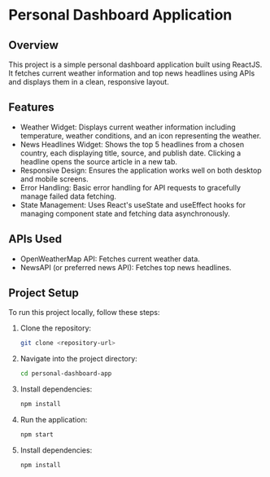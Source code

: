 # Personal Dashboard Application

## Overview

This project is a simple personal dashboard application built using ReactJS. It fetches current weather information and top news headlines using APIs and displays them in a clean, responsive layout.

## Features

- Weather Widget: Displays current weather information including temperature, weather conditions, and an icon representing the weather.
- News Headlines Widget: Shows the top 5 headlines from a chosen country, each displaying title, source, and publish date. Clicking a headline opens the source article in a new tab.
- Responsive Design: Ensures the application works well on both desktop and mobile screens.
- Error Handling: Basic error handling for API requests to gracefully manage failed data fetching.
- State Management: Uses React's useState and useEffect hooks for managing component state and fetching data asynchronously.

## APIs Used

- OpenWeatherMap API: Fetches current weather data.
- NewsAPI (or preferred news API): Fetches top news headlines.

## Project Setup

To run this project locally, follow these steps:

1. Clone the repository:

   ```bash
   git clone <repository-url>
2. Navigate into the project directory:

   ```bash
   cd personal-dashboard-app

3. Install dependencies:

   ```bash
   npm install
3. Run the application:

   ```bash
   npm start
3. Install dependencies:

   ```bash
   npm install
